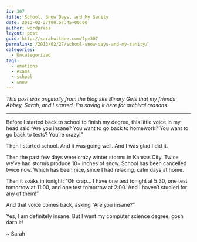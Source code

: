 ```yaml
---
id: 307
title: School, Snow Days, and My Sanity
date: 2013-02-27T00:57:45+00:00
author: wordpress
layout: post
guid: http://sarahwithee.com/?p=307
permalink: /2013/02/27/school-snow-days-and-my-sanity/
categories:
  - Uncategorized
tags:
  - emotions
  - exams
  - school
  - snow
---
```

_This post was originally from the blog site Binary Girls that my friends Abbey, Sarah, and I started. I’m saving it here for archival reasons._

* * *

Before I started back to school to finish my degree, this little voice in my head said &#8220;Are you insane? You want to go back to homework? You want to go back to tests? You&#8217;re crazy!&#8221;<!--more-->

Then I started school. And it was going well. And I was glad I did it.

Then the past few days were crazy winter storms in Kansas City. Twice we&#8217;ve had storms produce 10+ inches of snow. School has been cancelled twice now. Which has been nice, since I had relaxing, calm days at home.

Then it soaks in tonight: &#8220;Oh crap&#8230; I have one test tonight at 5:30, one test tomorrow at 11:00, and one test tomorrow at 2:00. And I haven&#8217;t studied for any of them!&#8221;

And that voice comes back, asking &#8220;Are you insane?&#8221;

Yes, I am definitely insane. But I want my computer science degree, gosh darn it!

~ Sarah